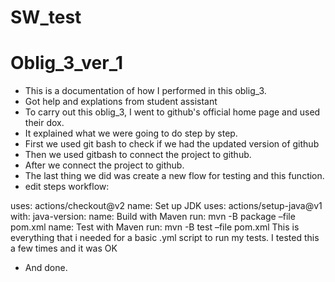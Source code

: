 # SW_test
# Oblig_3_ver_1
* This is a documentation of how I performed in this oblig_3.
* Got help and explations from student assistant 
* To carry out this oblig_3, I went to github's official home page and used their dox.
* It explained what we were going to do step by step.
* First we used git bash to check if we had the updated version of github 
* Then we used gitbash to connect the project to github. 
* After we connect the project to github. 
* The last thing we did was create a new flow for testing and this function.
* edit steps workflow:

uses: actions/checkout@v2
name: Set up JDK  uses: actions/setup-java@v1 with: java-version:
name: Build with Maven run: mvn -B package –file pom.xml
name: Test with Maven run: mvn -B test –file pom.xml
This is everything that i needed for a basic .yml script to run my tests. I tested this a few times and it was OK
* And done.
